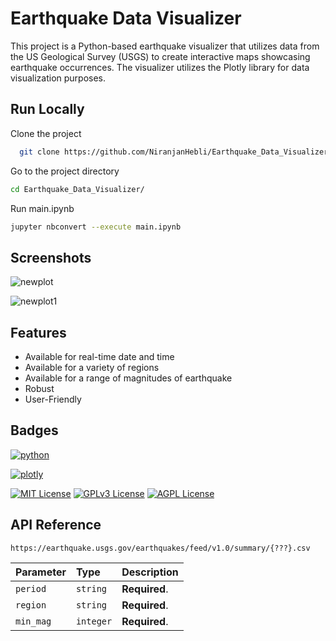 
# Earthquake Data Visualizer 

This project is a Python-based earthquake visualizer that utilizes data from the US Geological Survey (USGS) to create interactive maps showcasing earthquake occurrences. The visualizer utilizes the Plotly library for data visualization purposes.


## Run Locally

Clone the project

```bash
  git clone https://github.com/NiranjanHebli/Earthquake_Data_Visualizer.git
```

Go to the project directory

```bash
cd Earthquake_Data_Visualizer/
```

Run main.ipynb 

```bash
jupyter nbconvert --execute main.ipynb

```
## Screenshots

![newplot](https://github.com/NiranjanHebli/Earthquake_Data_Visualizer/assets/84934990/48ca481f-022f-4d67-b449-1e6bfbe56fab)

![newplot1](https://github.com/NiranjanHebli/Earthquake_Data_Visualizer/assets/84934990/9efae56f-2038-404f-b86d-d460f7ce02d0)

## Features

- Available for real-time date and time
- Available for a variety of regions
- Available for a range of magnitudes of earthquake
- Robust 
- User-Friendly 


## Badges

[![python](https://img.shields.io/badge/Python-FFD43B?style=for-the-badge&logo=python&logoColor=blue)](https://www.python.org)

[![plotly](https://img.shields.io/badge/Plotly-239120?style=for-the-badge&logo=plotly&logoColor=white)](https://plotly.com/python/)




[![MIT License](https://img.shields.io/badge/License-MIT-green.svg)](https://choosealicense.com/licenses/mit/)
[![GPLv3 License](https://img.shields.io/badge/License-GPL%20v3-yellow.svg)](https://opensource.org/licenses/)
[![AGPL License](https://img.shields.io/badge/license-AGPL-blue.svg)](http://www.gnu.org/licenses/agpl-3.0)


## API Reference



```
https://earthquake.usgs.gov/earthquakes/feed/v1.0/summary/{???}.csv
```

| Parameter | Type     | Description                |
| :-------- | :------- | :------------------------- |
| `period` | `string` | **Required**.  |
| `region` | `string` | **Required**.  |
| `min_mag` | `integer` | **Required**.  |




